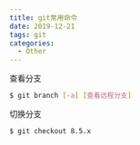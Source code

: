 ```yaml
---
title: git常用命令
date: 2019-12-21
tags: git
categories:
  - Other
---
```

查看分支

```bash
$ git branch [-a] [查看远程分支]
```

切换分支

```bash
$ git checkout 8.5.x
```



